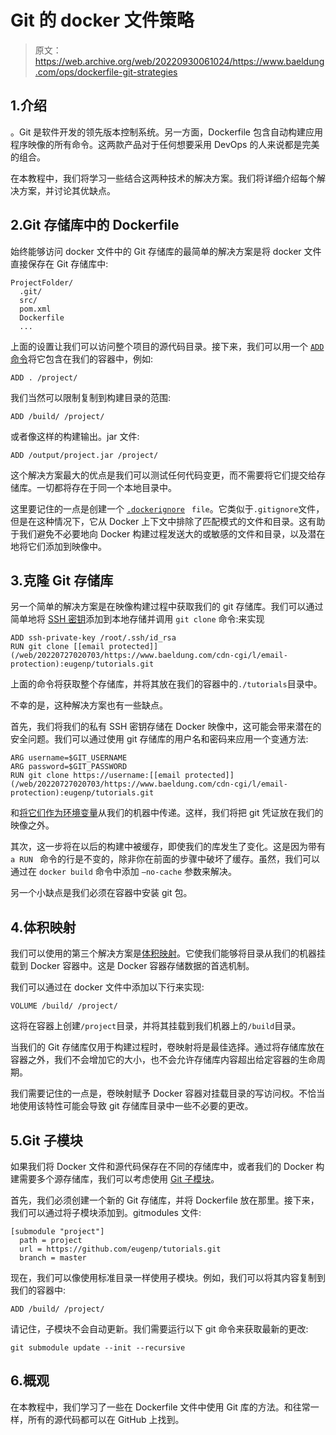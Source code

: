 # Git 的 docker 文件策略

> 原文：<https://web.archive.org/web/20220930061024/https://www.baeldung.com/ops/dockerfile-git-strategies>

## 1.介绍

。Git 是软件开发的领先版本控制系统。另一方面，Dockerfile 包含自动构建应用程序映像的所有命令。这两款产品对于任何想要采用 DevOps 的人来说都是完美的组合。

在本教程中，我们将学习一些结合这两种技术的解决方案。我们将详细介绍每个解决方案，并讨论其优缺点。

## 2.Git 存储库中的 Dockerfile

始终能够访问 docker 文件中的 Git 存储库的最简单的解决方案是将 docker 文件直接保存在 Git 存储库中:

```
ProjectFolder/
  .git/
  src/
  pom.xml
  Dockerfile
  ...
```

上面的设置让我们可以访问整个项目的源代码目录。接下来，我们可以用一个 [`ADD`命令](/web/20220727020703/https://www.baeldung.com/ops/docker-copy-add)将它包含在我们的容器中，例如:

```
ADD . /project/
```

我们当然可以限制复制到构建目录的范围:

```
ADD /build/ /project/
```

或者像这样的构建输出。jar 文件:

```
ADD /output/project.jar /project/
```

这个解决方案最大的优点是我们可以测试任何代码变更，而不需要将它们提交给存储库。一切都将存在于同一个本地目录中。

这里要记住的一点是创建一个 [`.dockerignore`](https://web.archive.org/web/20220727020703/https://docs.docker.com/engine/reference/builder/#dockerignore-file) ` file`。它类似于`.gitignore`文件，但是在这种情况下，它从 Docker 上下文中排除了匹配模式的文件和目录。这有助于我们避免不必要地向 Docker 构建过程发送大的或敏感的文件和目录，以及潜在地将它们添加到映像中。

## 3.克隆 Git 存储库

另一个简单的解决方案是在映像构建过程中获取我们的 git 存储库。我们可以通过简单地将 [SSH 密钥](/web/20220727020703/https://www.baeldung.com/linux/generating-ssh-keys-in-linux)添加到本地存储并调用 `git clone` 命令:来实现

```
ADD ssh-private-key /root/.ssh/id_rsa
RUN git clone [[email protected]](/web/20220727020703/https://www.baeldung.com/cdn-cgi/l/email-protection):eugenp/tutorials.git
```

上面的命令将获取整个存储库，并将其放在我们的容器中的`./tutorials`目录中。

不幸的是，这种解决方案也有一些缺点。

首先，我们将我们的私有 SSH 密钥存储在 Docker 映像中，这可能会带来潜在的安全问题。我们可以通过使用 git 存储库的用户名和密码来应用一个变通方法:

```
ARG username=$GIT_USERNAME
ARG password=$GIT_PASSWORD
RUN git clone https://username:[[email protected]](/web/20220727020703/https://www.baeldung.com/cdn-cgi/l/email-protection):eugenp/tutorials.git
```

和[将它们作为环境变量](/web/20220727020703/https://www.baeldung.com/ops/docker-container-environment-variables)从我们的机器中传递。这样，我们将把 git 凭证放在我们的映像之外。

其次，这一步将在以后的构建中被缓存，即使我们的库发生了变化。这是因为带有 `a RUN ` 命令的行是不变的，除非你在前面的步骤中破坏了缓存。虽然，我们可以通过在 `docker build` 命令中添加 `–no-cache` 参数来解决。

另一个小缺点是我们必须在容器中安装 git 包。

## 4.体积映射

我们可以使用的第三个解决方案是[体积映射](/web/20220727020703/https://www.baeldung.com/ops/docker-volumes)。它使我们能够将目录从我们的机器挂载到 Docker 容器中。这是 Docker 容器存储数据的首选机制。

我们可以通过在 docker 文件中添加以下行来实现:

```
VOLUME /build/ /project/
```

这将在容器上创建`/project`目录，并将其挂载到我们机器上的`/build`目录。

当我们的 Git 存储库仅用于构建过程时，卷映射将是最佳选择。通过将存储库放在容器之外，我们不会增加它的大小，也不会允许存储库内容超出给定容器的生命周期。

我们需要记住的一点是，卷映射赋予 Docker 容器对挂载目录的写访问权。不恰当地使用该特性可能会导致 git 存储库目录中一些不必要的更改。

## 5.Git 子模块

如果我们将 Docker 文件和源代码保存在不同的存储库中，或者我们的 Docker 构建需要多个源存储库，我们可以考虑使用 [Git 子模块](https://web.archive.org/web/20220727020703/https://git-scm.com/book/en/v2/Git-Tools-Submodules)。

首先，我们必须创建一个新的 Git 存储库，并将 Dockerfile 放在那里。接下来，我们可以通过将子模块添加到。gitmodules 文件:

```
[submodule "project"]
  path = project
  url = https://github.com/eugenp/tutorials.git
  branch = master
```

现在，我们可以像使用标准目录一样使用子模块。例如，我们可以将其内容复制到我们的容器中:

`ADD /build/ /project/`

请记住，子模块不会自动更新。我们需要运行以下 git 命令来获取最新的更改:

```
git submodule update --init --recursive
```

## 6.概观

在本教程中，我们学习了一些在 Dockerfile 文件中使用 Git 库的方法。和往常一样，所有的源代码都可以在 GitHub 上找到。